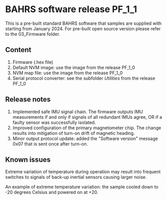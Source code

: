 # BAHRS software release PF_1_1

This is a pre-built standard BAHRS software that samples are supplied with starting from January 2024. For pre-built open source version please refer to the 03_Firmware folder.

## Content

1. Firmware (.hex file)
2. Default NVM image: use the image from the release PF_1_0
3. NVM map file: use the image from the release PF_1_0
4. Serial protocol converter: see the subfolder *Utilities* from the release PF_1_0

## Release notes

1. Implemented safe IMU signal chain. The firmware outputs IMU measurements if and only if signals of all redundant IMUs agree, OR if a faulty sensor was successfully isolated.
2. Improved configuration of the primary magnetometer chip. The change results into mitigation of turn-on drift of magnetic heading.
3. Minor output protocol update: added the "Software version" message 0x07 that is sent once after turn-on.

## Known issues

Extreme variation of temperature during operation may result into frequent switches to signals of back-up inertial sensors causing larger noise.

An example of extreme temperature variation: the sample cooled down to -20 degrees Celsius and powered on at +20.
